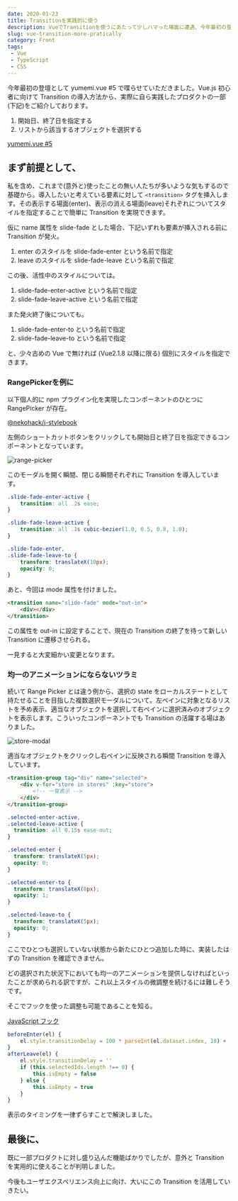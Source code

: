 ```yaml
---
date: 2020-01-23
title: Transitionを実践的に使う
description: VueでTransitionを使うにあたって少しハマった場面に遭遇、今年最初の登壇として yumemi.vue #5 で喋らせていただきました。
slug: vue-transition-more-pratically
category: Front
tags: 
 - Vue
 - TypeScript
 - CSS
---
```


今年最初の登壇として yumemi.vue #5 で喋らせていただきました。Vue.js 初心者に向けて Transition の導入方法から、実際に自ら実践したプロダクトの一部(下記)をご紹介しております。

1. 開始日、終了日を指定する
2. リストから該当するオブジェクトを選択する

<a class="link-preview" href="https://slides.com/jiyuujin/20200123">yumemi.vue #5</a>

## まず前提として、

私を含め、これまで(意外と)使ったことの無い人たちが多いような気もするので基礎から。導入したいと考えている要素に対して `<transition>` タグを挿入します。その表示する場面(enter)、表示の消える場面(leave)それぞれについてスタイルを指定することで簡単に Transition を実現できます。

仮に name 属性を slide-fade とした場合、下記いずれも要素が挿入される前に Transition が発火。

1. enter のスタイルを slide-fade-enter という名前で指定
2. leave のスタイルを slide-fade-leave という名前で指定

この後、活性中のスタイルについては。

1. slide-fade-enter-active という名前で指定
2. slide-fade-leave-active という名前で指定

また発火終了後についても。

1. slide-fade-enter-to という名前で指定
2. slide-fade-leave-to という名前で指定

と、少々古めの Vue で無ければ (Vue2.1.8 以降に限る) 個別にスタイルを指定できます。

### RangePickerを例に

以下個人的に npm プラグイン化を実現したコンポーネントのひとつに RangePicker が存在。

<a class="link-preview" href="https://www.npmjs.com/package/@nekohack/j-stylebook">@nekohack/j-stylebook</a>

左側のショートカットボタンをクリックしても開始日と終了日を指定できるコンポーネントとなっています。

![range-picker](//images.ctfassets.net/gzkue3szf85p/5uQwLRPd72m5W6XkHx8ifx/071508472b4419db324768072d81f9cc/range-picker.png)

このモーダルを開く瞬間、閉じる瞬間それぞれに Transition を導入しています。

```scss
.slide-fade-enter-active {
    transition: all .2s ease;
}

.slide-fade-leave-active {
    transition: all .1s cubic-bezier(1.0, 0.5, 0.8, 1.0);
}

.slide-fade-enter,
.slide-fade-leave-to {
    transform: translateX(10px);
    opacity: 0;
}
```

あと、今回は mode 属性を付けました。

```html
<transition name="slide-fade" mode="out-in">
    <div></div>
</transition>
```

この属性を out-in に設定することで、現在の Transition の終了を待って新しい Transition に遷移させられる。

一見すると大変細かい変更となります。

### 均一のアニメーションにならないツラミ

続いて Range Picker とは違う例から、選択の state をローカルステートとして持たせることを目指した複数選択モーダルについて。左ペインに対象となるリストを予め表示、適当なオブジェクトを選択して右ペインに選択済みのオブジェクトを表示します。こういったコンポーネントでも Transition の活躍する場はありました。

![store-modal](//images.ctfassets.net/gzkue3szf85p/EJOVbXOoCd32hkcFh3xR5/dac7279d76f5795a8291544aa2ff9dec/store-modal.png)

適当なオブジェクトをクリックし右ペインに反映される瞬間 Transition を導入しています。

```html
<transition-group tag="div" name="selected">
    <div v-for="store in stores" :key="store">
        <!-- 一覧表示 -->
    </div>
</transition-group>
```

```scss
.selected-enter-active,
.selected-leave-active {
  transition: all 0.15s ease-out;
}

.selected-enter {
  transform: translateX(5px);
  opacity: 0;
}

.selected-enter-to {
  transform: translateX(0px);
  opacity: 1;
}

.selected-leave-to {
  transform: translateX(5px);
  opacity: 0;
}
```

ここでひとつも選択していない状態から新たにひとつ追加した時に、実装したはずの Transition を確認できません。

どの選択された状況下においても均一のアニメーションを提供しなければといったことが求められる訳ですが、これ以上スタイルの微調整を続けるには難しそうです。

そこでフックを使った調整も可能であることを知る。

<a class="link-preview" href="https://jp.vuejs.org/v2/guide/transitions.html#JavaScript-%E3%83%95%E3%83%83%E3%82%AF">JavaScript フック</a>

```ts
beforeEnter(el) {
    el.style.transitionDelay = 100 * parseInt(el.dataset.index, 10) + 'ms'
}
afterLeave(el) {
    el.style.transitionDelay = ''
    if (this.selectedIds.length !== 0) {
        this.isEmpty = false
    } else {
        this.isEmpty = true
    }
}
```

表示のタイミングを一律ずらすことで解決しました。

## 最後に、

既に一部プロダクトに対し盛り込んだ機能ばかりでしたが、意外と Transition を実用的に使えることが判明しました。

今後もユーザエクスペリエンス向上に向け、大いにこの Transition を活用していきたい。
